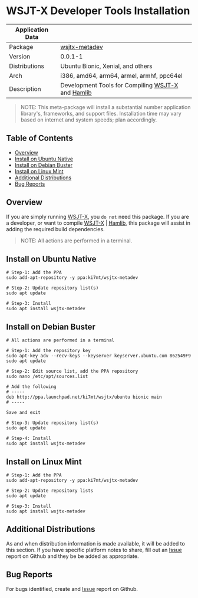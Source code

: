 # WSJT-X Developer Tools Installation

| Application Data ||
| ---| --- |
| Package       | [wsjtx-metadev]
| Version       | 0.0.1-1
| Distributions | Ubuntu Bionic, Xenial, and others
| Arch          | i386, amd64, arm64, armel, armhf, ppc64el
| Description   | Development Tools for Compiling [WSJT-X][] and [Hamlib][]

>NOTE: This meta-package will install a substantial number application library's,
>frameworks, and support files. Installation time may vary based on internet and
>system speeds; plan accordingly.

## Table of Contents

- [Overview](#overview)
- [Install on Ubuntu Native](#install-on-ubuntu-native)
- [Install on Debian Buster](#install-on-debian-buster)
- [Install on Linux Mint](#install-on-linux-mint)
- [Additional Distributions](#additional-distributions)
- [Bug Reports](#bug-reports)

## Overview

If you are simply running [WSJT-X][], you `do not` need this package. If you
are a developer, or want to compile [WSJT-X][] | [Hamlib][], this package will
assist in adding the required build dependencies.

>NOTE: All actions are performed in a terminal.

## Install on Ubuntu Native

````shell
# Step-1: Add the PPA
sudo add-apt-repository -y ppa:ki7mt/wsjtx-metadev

# Step-2: Update repository list(s)
sudo apt update

# Step-3: Install
sudo apt install wsjtx-metadev
````

## Install on Debian Buster

````shell
# All actions are performed in a terminal

# Step-1: Add the repository key
sudo apt-key adv --recv-keys --keyserver keyserver.ubuntu.com 862549F9
sudo apt update

# Step-2: Edit source list, add the PPA repository
sudo nano /etc/apt/sources.list

# Add the following
# -----
deb http://ppa.launchpad.net/ki7mt/wsjtx/ubuntu bionic main
# -----

Save and exit

# Step-3: Update repository list(s)
sudo apt update

# Step-4: Install
sudo apt install wsjtx-metadev
````

## Install on Linux Mint

````shell
# Step-1: Add the PPA
sudo add-apt-repository -y ppa:ki7mt/wsjtx-metadev

# Step-2: Update repository lists
sudo apt update

# Step-3: Install
sudo apt install wsjtx-metadev
````

## Additional Distributions

As and when distribution information is made available, it will be
added to this section. If you have specific platform notes to share, fill out an [Issue][] report on Github and they be be added as appropriate.

## Bug Reports

For bugs identified, create and [Issue][] report on Github.

[Matrix]: https://github.com/KI7MT/launchpad-packaging#release-relationship-matrix
[WSJT-X]: https://physics.princeton.edu/pulsar/k1jt/wsjtx.html
[Hamlib]: https://hamlib.github.io/
[Issue]: https://github.com/KI7MT/launchpad-packaging/issues
[wsjtx-metadev]: https://launchpad.net/~ki7mt/+archive/ubuntu/wsjtx-metadev